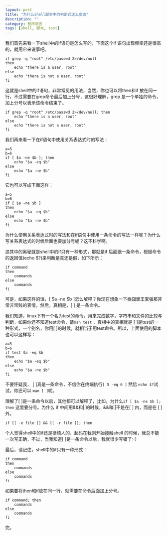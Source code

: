 ```yaml
---
layout: post
title: "为什么shell脚本中的判断式这么变态"
description: ""
category: 程序语言
tags: [shell, 脚本, test]
---
```


我们首先来看一下shell中的if语句是怎么写的，下面这个if
语句出现频率还是很高的，就用它来说事吧。

	if grep -q "root" /etc/passwd 2>/dev/null
	then
		echo "there is a user, root"
	else
		echo "there is not a user, root"
	fi

这就是shell中的if语句，非常常见的用法，当然，你也可以将then和if
放在同一行，不过需要在grep命令最后加上分号，这很好理解，grep
是一个单独的命令，加上分号以表示该命令结束了。

	if grep -q "root" /etc/passwd 2>/dev/null; then
		echo "there is a user, root"
	else
		echo "there is not a user, root"
	fi

我们再来看一下在if语句中使用关系表达式时的写法：

	a=5
	b=6
	if [ $a -ne $b ]; then
		echo "$a -eq $b"
	else
		echo "$a -ne $b"
	fi

它也可以写成下面这样：

	a=5
	b=6
	if [ $a -ne $b ]
	then
		echo "$a -eq $b"
	else
		echo "$a -ne $b"
	fi


为什么使用关系表达式时的写法和在if语句中使用一条命令的写法一样呢？为什么写关系表达式的时候后面也要加分号呢？这不科学啊。

这其中的奥秘就是shell中的if只有一种形式，那就是if
后面跟一条命令，根据命令的返回值(echo $?)来判断是真还是假，如下所示：

	if command
	then
		commands
	else
		commands
	fi

可是，如果这样的话，[ $a -ne $b ]怎么解释？你现在想象一下泰囧里王宝强那非常非常贱的表情，然后，真相是，[ ] 是一条命令。

我们知道，linux下有一个名为test的命令，用来完成数字，字符串和文件的比较与判断，如果你还不知道test命令，请`man test` ，真相中的真相就是
[ ]是test的一种形式，一个别名，你用[ ]的时候，就相当于用test命令。所以，上面使用的脚本也可以这样写：

	a=5
	b=6
	if test $a -eq $b
	then
		echo "$a -eq $b"
	else
		echo "$a -ne $b"
	fi

不要怀疑我， [ ]真是一条命令，不信你在终端执行`[ 5 -eq 6 ]` 然后 `echo
$?`试试，你还可以 `man [ ]`呢。

理解了[ ]是一条命令以后，其他都可以解释了，比如，为什么`if [ $a -ne $b ];
then` 这里要分号。为什么 if 中间用&&和||的时候，&&和||不是在[ ] 内，而是在 [ ]外。 

	if [[ -e file ]] && [[ -r file ]]; then

个人觉得shell中的if还是挺烦人的，起码在我刚开始接触shell
的时候，我总不能一次写正确，不过，当我知道[ ]是一条命令以后，我就很少写错了:-)

最后，请记住，shell中的if只有一种形式：

	if command
	then
		commands
	else
		commands
	fi

如果要将then和if放在同一行，就需要在命令后面加上分号。

	if command; then
		commands
	else
		commands
	fi

完。
